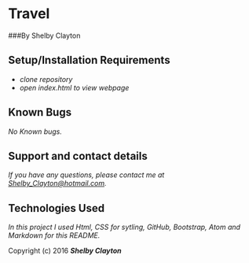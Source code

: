 # Travel
###By Shelby Clayton


## Setup/Installation Requirements

* _clone repository_
* _open index.html to view webpage_


## Known Bugs

_No Known bugs._

## Support and contact details

_If you have any questions, please contact me at Shelby_Clayton@hotmail.com._

## Technologies Used

_In this project I used Html, CSS for sytling, GitHub, Bootstrap, Atom and Markdown for this README._


Copyright (c) 2016 **_Shelby Clayton_**
